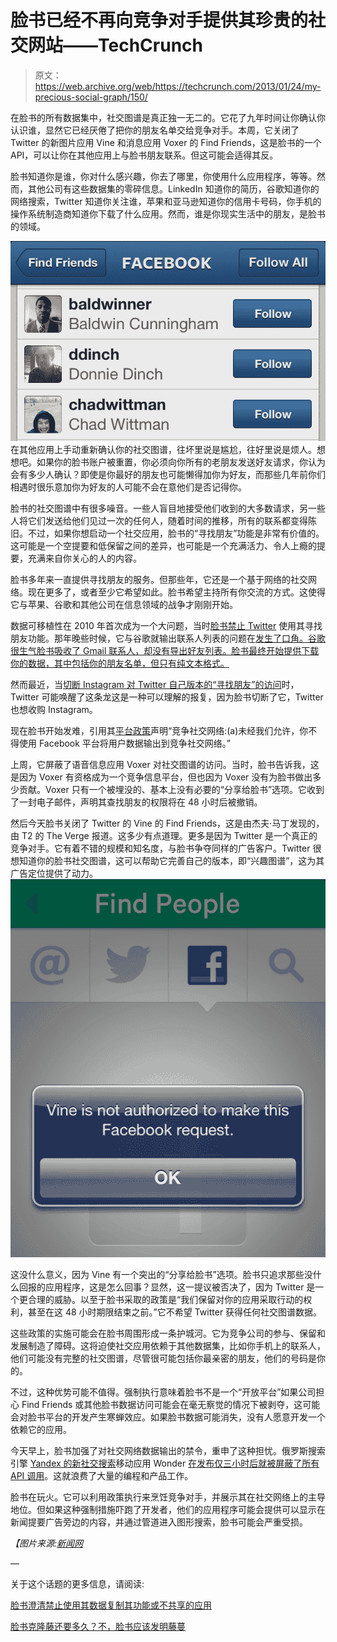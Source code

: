 # 脸书已经不再向竞争对手提供其珍贵的社交网站——TechCrunch

> 原文：<https://web.archive.org/web/https://techcrunch.com/2013/01/24/my-precious-social-graph/150/>

在脸书的所有数据集中，社交图谱是真正独一无二的。它花了九年时间让你确认你认识谁，显然它已经厌倦了把你的朋友名单交给竞争对手。本周，它关闭了 Twitter 的新图片应用 Vine 和消息应用 Voxer 的 Find Friends，这是脸书的一个 API，可以让你在其他应用上与脸书朋友联系。但这可能会适得其反。

脸书知道你是谁，你对什么感兴趣，你去了哪里，你使用什么应用程序，等等。然而，其他公司有这些数据集的零碎信息。LinkedIn 知道你的简历，谷歌知道你的网络搜索，Twitter 知道你关注谁，苹果和亚马逊知道你的信用卡号码，你手机的操作系统制造商知道你下载了什么应用。然而，谁是你现实生活中的朋友，是脸书的领域。

![Find Friends Screenshot](img/125d0447f8e3b9b394b5010753865103.png)在其他应用上手动重新确认你的社交图谱，往坏里说是尴尬，往好里说是烦人。想想吧。如果你的脸书账户被重置，你必须向你所有的老朋友发送好友请求，你认为会有多少人确认？即使是你最好的朋友也可能懒得加你为好友，而那些几年前你们相遇时很乐意加你为好友的人可能不会在意他们是否记得你。

脸书的社交图谱中有很多噪音。一些人盲目地接受他们收到的大多数请求，另一些人将它们发送给他们见过一次的任何人，随着时间的推移，所有的联系都变得陈旧。不过，如果你想启动一个社交应用，脸书的“寻找朋友”功能是非常有价值的。这可能是一个空提要和低保留之间的差异，也可能是一个充满活力、令人上瘾的提要，充满来自你关心的人的内容。

脸书多年来一直提供寻找朋友的服务。但那些年，它还是一个基于网络的社交网络。现在更多了，或者至少它希望如此。脸书希望主持所有你交流的方式。这使得它与苹果、谷歌和其他公司在信息领域的战争才刚刚开始。

数据可移植性在 2010 年首次成为一个大问题，当时[脸书禁止 Twitter](https://web.archive.org/web/20210903011928/https://beta.techcrunch.com/2010/06/23/facebook-blocks-twitter/) 使用其寻找朋友功能。那年晚些时候，它与谷歌就输出联系人列表的问题在[发生了口角。谷歌很生气脸书吸收了 Gmail 联系人，却没有导出好友列表。脸书最终开始提供下载你的数据，其中包括你的朋友名单，但只有纯文本格式。](https://web.archive.org/web/20210903011928/https://beta.techcrunch.com/2010/11/04/facebook-google-contacts/)

然而最近，当[切断 Instagram 对 Twitter 自己版本的“寻找朋友”的访问](https://web.archive.org/web/20210903011928/https://beta.techcrunch.com/2012/07/26/no-api-for-you-twitter-shuts-off-find-friends-feature-for-instagram/)时，Twitter 可能唤醒了这条龙这是一种可以理解的报复，因为脸书切断了它，Twitter 也想收购 Instagram。

现在脸书开始发难，引用其[平台政策](https://web.archive.org/web/20210903011928/https://developers.facebook.com/policy/)声明“竞争社交网络:(a)未经我们允许，你不得使用 Facebook 平台将用户数据输出到竞争社交网络。”

上周，它屏蔽了语音信息应用 Voxer 对社交图谱的访问。当时，脸书告诉我，这是因为 Voxer 有资格成为一个竞争信息平台，但也因为 Voxer 没有为脸书做出多少贡献。Voxer 只有一个被埋没的、基本上没有必要的“分享给脸书”选项。它收到了一封电子邮件，声明其查找朋友的权限将在 48 小时后被撤销。

然后今天脸书关闭了 Twitter 的 Vine 的 Find Friends，这是由杰夫·马丁发现的，由 T2 的 The Verge 报道。这多少有点道理。更多是因为 Twitter 是一个真正的竞争对手。它有着不错的规模和知名度，与脸书争夺同样的广告客户。Twitter 很想知道你的脸书社交图谱，这可以帮助它完善自己的版本，即“兴趣图谱”，这为其广告定位提供了动力。![Vine Blocked](img/8a95cb1a08e8e34bd14d8a21d2bd08e0.png)

这没什么意义，因为 Vine 有一个突出的“分享给脸书”选项。脸书只追求那些没什么回报的应用程序，这是怎么回事？显然，这一提议被否决了，因为 Twitter 是一个更合理的威胁。以至于脸书采取的政策是“我们保留对你的应用采取行动的权利，甚至在这 48 小时期限结束之前。”它不希望 Twitter 获得任何社交图谱数据。

这些政策的实施可能会在脸书周围形成一条护城河。它为竞争公司的参与、保留和发展制造了障碍。这将迫使社交应用依赖于其他数据集，比如你手机上的联系人，他们可能没有完整的社交图谱，尽管很可能包括你最亲密的朋友，他们的号码是你的。

不过，这种优势可能不值得。强制执行意味着脸书不是一个“开放平台”如果公司担心 Find Friends 或其他脸书数据访问可能会在毫无察觉的情况下被剥夺，这可能会对脸书平台的开发产生寒蝉效应。如果脸书数据可能消失，没有人愿意开发一个依赖它的应用。

今天早上，脸书加强了对社交网络数据输出的禁令，重申了这种担忧。俄罗斯搜索引擎 [Yandex 的新社交搜索](https://web.archive.org/web/20210903011928/https://beta.techcrunch.com/2013/01/24/yandex-launches-social-search-app-wonder-as-a-u-s-experiment-gets-legal-advice-on-why-it-shouldnt-bother-facebook/)移动应用 Wonder [在发布仅三小时后就被屏蔽了所有 API 调用](https://web.archive.org/web/20210903011928/https://beta.techcrunch.com/2013/01/24/facebook-blocks-yandex-wonder/)。这就浪费了大量的编程和产品工作。

脸书在玩火。它可以利用政策执行来烹饪竞争对手，并展示其在社交网络上的主导地位。但如果这种强制措施吓跑了开发者，他们的应用程序可能会提供可以显示在新闻提要广告旁边的内容，并通过管道进入图形搜索，脸书可能会严重受损。

*【图片来源:[新闻网](https://web.archive.org/web/20210903011928/http://www.newscom.com/)* 

—

关于这个话题的更多信息，请阅读:

[脸书澄清禁止使用其数据复制其功能或不共享的应用](https://web.archive.org/web/20210903011928/https://beta.techcrunch.com/2013/01/25/facebook-bans-replicating-its-functionality/)

[脸书克隆藤还要多久？不，脸书应该发明藤蔓](https://web.archive.org/web/20210903011928/https://beta.techcrunch.com/2013/01/25/facebook-needs-its-crystal-ball-back/)